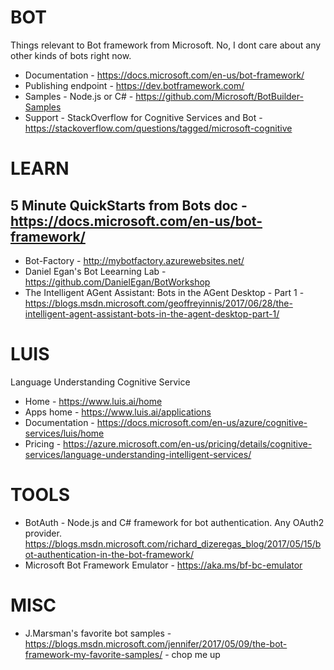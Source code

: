 # BOT
Things relevant to Bot framework from Microsoft.  No, I dont care about any other kinds of bots right now.
* Documentation - https://docs.microsoft.com/en-us/bot-framework/
* Publishing endpoint - https://dev.botframework.com/
* Samples - Node.js or C# - https://github.com/Microsoft/BotBuilder-Samples
* Support - StackOverflow for Cognitive Services and Bot - https://stackoverflow.com/questions/tagged/microsoft-cognitive

# LEARN
## 5 Minute QuickStarts from Bots doc - https://docs.microsoft.com/en-us/bot-framework/
* Bot-Factory - http://mybotfactory.azurewebsites.net/
* Daniel Egan's Bot Leearning Lab - https://github.com/DanielEgan/BotWorkshop 
* The Intelligent AGent Assistant: Bots in the AGent Desktop - Part 1 - https://blogs.msdn.microsoft.com/geoffreyinnis/2017/06/28/the-intelligent-agent-assistant-bots-in-the-agent-desktop-part-1/

# LUIS
Language Understanding Cognitive Service
* Home - https://www.luis.ai/home
* Apps home - https://www.luis.ai/applications
* Documentation - https://docs.microsoft.com/en-us/azure/cognitive-services/luis/home
* Pricing - https://azure.microsoft.com/en-us/pricing/details/cognitive-services/language-understanding-intelligent-services/

# TOOLS
* BotAuth - Node.js and C# framework for  bot authentication.  Any OAuth2 provider.  https://blogs.msdn.microsoft.com/richard_dizeregas_blog/2017/05/15/bot-authentication-in-the-bot-framework/
* Microsoft Bot Framework Emulator - https://aka.ms/bf-bc-emulator 

# MISC
* J.Marsman's favorite bot samples - https://blogs.msdn.microsoft.com/jennifer/2017/05/09/the-bot-framework-my-favorite-samples/ - chop me up

